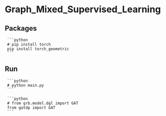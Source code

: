 # Graph_Mixed_Supervised_Learning

## Packages
     ```python
     # pip install torch    
     pip install torch_geometric
     ```



## Run
     ```python
     # python main.py   
     ```

     ```python
     # from grb.model.dgl import GAT
     from gatdp import GAT
     ```

